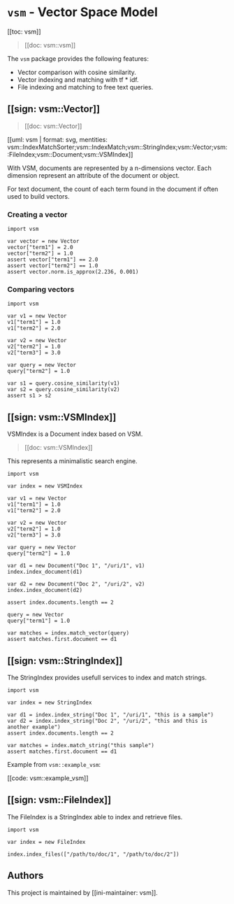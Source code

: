 # `vsm` - Vector Space Model

[[toc: vsm]]

> [[doc: vsm::vsm]]

The `vsm` package provides the following features:

* Vector comparison with cosine similarity.
* Vector indexing and matching with tf * idf.
* File indexing and matching to free text queries.

## [[sign: vsm::Vector]]

> [[doc: vsm::Vector]]

[[uml: vsm | format: svg, mentities: vsm::IndexMatchSorter;vsm::IndexMatch;vsm::StringIndex;vsm::Vector;vsm::FileIndex;vsm::Document;vsm::VSMIndex]]

With VSM, documents are represented by a n-dimensions vector.
Each dimension represent an attribute of the document or object.

For text document, the count of each term found in the document if often used to
build vectors.

### Creating a vector

~~~
import vsm

var vector = new Vector
vector["term1"] = 2.0
vector["term2"] = 1.0
assert vector["term1"] == 2.0
assert vector["term2"] == 1.0
assert vector.norm.is_approx(2.236, 0.001)
~~~

### Comparing vectors

~~~
import vsm

var v1 = new Vector
v1["term1"] = 1.0
v1["term2"] = 2.0

var v2 = new Vector
v2["term2"] = 1.0
v2["term3"] = 3.0

var query = new Vector
query["term2"] = 1.0

var s1 = query.cosine_similarity(v1)
var s2 = query.cosine_similarity(v2)
assert s1 > s2
~~~

## [[sign: vsm::VSMIndex]]

VSMIndex is a Document index based on VSM.

> [[doc: vsm::VSMIndex]]

This represents a minimalistic search engine.

~~~
import vsm

var index = new VSMIndex

var v1 = new Vector
v1["term1"] = 1.0
v1["term2"] = 2.0

var v2 = new Vector
v2["term2"] = 1.0
v2["term3"] = 3.0

var query = new Vector
query["term2"] = 1.0

var d1 = new Document("Doc 1", "/uri/1", v1)
index.index_document(d1)

var d2 = new Document("Doc 2", "/uri/2", v2)
index.index_document(d2)

assert index.documents.length == 2

query = new Vector
query["term1"] = 1.0

var matches = index.match_vector(query)
assert matches.first.document == d1
~~~

## [[sign: vsm::StringIndex]]

The StringIndex provides usefull services to index and match strings.

~~~
import vsm

var index = new StringIndex

var d1 = index.index_string("Doc 1", "/uri/1", "this is a sample")
var d2 = index.index_string("Doc 2", "/uri/2", "this and this is another example")
assert index.documents.length == 2

var matches = index.match_string("this sample")
assert matches.first.document == d1
~~~

Example from `vsm::example_vsm`:

[[code: vsm::example_vsm]]

## [[sign: vsm::FileIndex]]

The FileIndex is a StringIndex able to index and retrieve files.

~~~nit
import vsm

var index = new FileIndex

index.index_files(["/path/to/doc/1", "/path/to/doc/2"])
~~~

## Authors

This project is maintained by [[ini-maintainer: vsm]].

